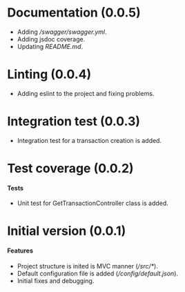 # Documentation (0.0.5)
* Adding _/swagger/swagger.yml_.
* Adding jsdoc coverage.
* Updating _README.md_.

# Linting (0.0.4)
* Adding eslint to the project and fixing problems.

# Integration test (0.0.3)
* Integration test for a transaction creation is added.

# Test coverage (0.0.2)
#### Tests
* Unit test for GetTransactionController class is added.

# Initial version (0.0.1)
#### Features
* Project structure is inited is MVC manner (_/src/*_).
* Default configuration file is added (_/config/default.json_).
* Initial fixes and debugging.

